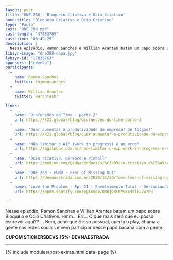 ```yaml
---
layout: post
title: "DNE 288 - Bloqueio Criativo e Ócio Criativo"
home-title: "Bloqueio Criativo e Ócio Criativo"
type: "Pauta"
cast: "DNE_288.mp3"
cast-length: "47883789"
cast-time: "00:49:29"
description: |
  Nesse episódio, Ramon Sanches e Willian Arantes batem um papo sobre Bloqueio e Ócio Criativos. Hmm... Err... O que mais será que eu posso escrever aqui?? ... Bom, acho que é isso pessoal, aperta o play, chama a gente nas redes sociais e vem participar desse papo bacana com a gente.
libsyn-image: "dne288-capa.jpg"
lybsyn-id: "17833763"
sponsors: ["revelo"]
participants:
  -
    name: Ramon Sanches
    twitter: raymonsanches
  -
    name: Willian Arantes
    twitter: warantesbr

links:
  -
    name: "Disfunções do Time - parte 2"
    url: https://k21.global/blog/disfuncoes-do-time-parte-2
  -
    name: "Quer aumentar a produtividade da empresa? Dê folgas!"
    url: https://k21.global/blog/quer-aumentar-a-produtividade-da-empresa-de-folgas
  -
    name: "Não limitar o WIP (work in progress) é um erro"
    url: https://agilebox.com.br/nao-limitar-o-wip-work-in-progress-e-um-erro/
  -
    name: "Ócio criativo, Cérebro e Pinball"
    url: https://medium.com/@eduardodamico/%C3%B3cio-criativo-c%C3%A9rebro-e-pinball-7ae3352d0980
  -
    name: "DNE 280 - FOMO - Fear of Missing Out"
    url: https://devnaestrada.com.br/2020/11/20/fomo-fear-of-missing-out.html
  -
    name: "Love the Problem - Ep. 51 - Envolvimento Total - Gerenciando Energia e Não o Tempo"
    url: https://open.spotify.com/episode/0RnjORCbYvxk9sii2VW7PH

---
```


Nesse episódio, Ramon Sanches e Willian Arantes batem um papo sobre Bloqueio e Ócio Criativos. Hmm... Err... O que mais será que eu posso escrever aqui?? ... Bom, acho que é isso pessoal, aperta o play, chama a gente nas redes sociais e vem participar desse papo bacana com a gente.

<strong>CUPOM STICKERSDEVS 15%: DEVNAESTRADA</strong>

---

{% include modules/post-extras.html data=page %}
